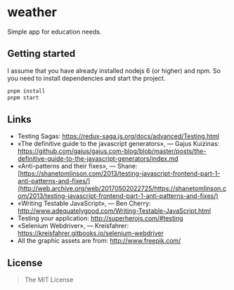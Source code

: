 weather
=======

Simple app for education needs.


## Getting started

I assume that you have already installed nodejs 6 (or higher) and npm. So you need to install dependencies and start the project.

```bash
pnpm install
pnpm start
```


## Links

- Testing Sagas: https://redux-saga.js.org/docs/advanced/Testing.html
- «The definitive guide to the javascript generators», — Gajus Kuizinas: https://github.com/gajus/gajus.com-blog/blob/master/posts/the-definitive-guide-to-the-javascript-generators/index.md
- «Anti-patterns and their fixes», — Shane: [https://shanetomlinson.com/2013/testing-javascript-frontend-part-1-anti-patterns-and-fixes/](http://web.archive.org/web/20170502022725/https://shanetomlinson.com/2013/testing-javascript-frontend-part-1-anti-patterns-and-fixes/)
- «Writing Testable JavaScript», — Ben Cherry: http://www.adequatelygood.com/Writing-Testable-JavaScript.html
- Testing your application: http://superherojs.com/#testing
- «Selenium Webdriver», — Kreisfahrer: https://kreisfahrer.gitbooks.io/selenium-webdriver
- All the graphic assets are from: http://www.freepik.com/


## License

> The MIT License
